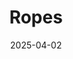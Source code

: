 ---  
layout: startup_page  
title: "Ropes"  
id: "ropes.ai"  
permalink: "/ropesropes.ai04022025/"  
website: "https://www.ropes.ai/"  
funding_round: "Seed"  
funding_amount: "$3.1M"  
investors: "GSV Ventures, Box Group"  
about: "Ropes is an AI-driven platform designed to revolutionize engineering talent evaluation. It offers asynchronous assessments simulating real-world engineering tasks, providing a more accurate and unbiased evaluation compared to traditional methods. This holistic approach helps companies identify top talent while reducing the time and cost associated with hiring."  
markets: "AI, Recruiting, Software Development"  
hq: "New York, New York, United States"  
founded_year: ""  
linkedin: "https://www.linkedin.com/company/ropes-ai"  
twitter: ""  
instagram: ""  
facebook: ""  
crunchbase: ""  
pitchbook: ""  

date_display: "02-Apr-2025"  
date: "2025-04-02"

# SEO Optimization  
meta_title: "Ropes - Seed Funding ($3.1M)"  
meta_description: "Ropes, Ropes is an AI-driven platform designed to revolutionize engineering talent evaluation. It offers asynchronous assessments simulating real-world engin..."  
meta_keywords: "Ropes, AI, Recruiting, Software Development, Seed funding"  
canonical_url: "https://startup.projectstartups.com/ropesropes.ai04022025/"  
---